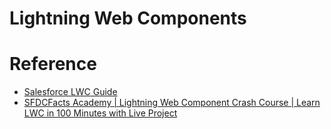 # Lightning Web Components






# Reference

- [Salesforce LWC Guide](https://developer.salesforce.com/docs/component-library/documentation/en/lwc)
- [SFDCFacts Academy | Lightning Web Component Crash Course | Learn LWC in 100 Minutes with Live Project](https://www.youtube.com/watch?v=bLyAsIeDZtw)
